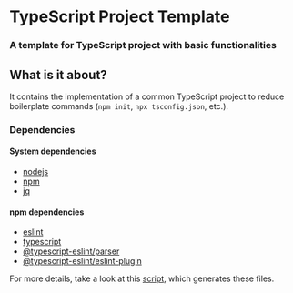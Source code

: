 # TypeScript Project Template

### A template for TypeScript project with basic functionalities

## What is it about?

It contains the implementation of a common TypeScript project to reduce boilerplate commands (`npm init`, `npx tsconfig.json`, etc.).

### Dependencies

#### System dependencies

- [nodejs](https://nodejs.org/en/)
- [npm](https://www.npmjs.com/)
- [jq](https://stedolan.github.io/jq/)

#### npm dependencies

- [eslint](https://github.com/eslint/eslint)
- [typescript](https://github.com/microsoft/TypeScript)
- [@typescript-eslint/parser](https://www.npmjs.com/package/@typescript-eslint/parser)
- [@typescript-eslint/eslint-plugin](https://github.com/typescript-eslint/typescript-eslint)

For more details, take a look at this [script](https://gist.github.com/airglow923/15b71359a62f262167d38de8f59269f1), which generates these files.
